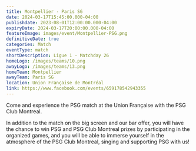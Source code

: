 ```yaml
---
title: Montpellier - Paris SG
date: 2024-03-17T15:45:00.000-04:00
publishdate: 2023-08-01T12:00:00.000-04:00
expiryDate: 2024-03-17T20:00:00.000-04:00
featureImage: images/event/Montpellier-PSG.png
definitiveDate: true
categories: Match
eventType: match
shortDescription: Ligue 1 - Matchday 26
homeLogo: /images/teams/10.png
awayLogo: /images/teams/13.png
homeTeam: Montpellier
awayTeam: Paris SG
location: Union Française de Montréal
link: https://www.facebook.com/events/659178542943355
---
```


Come and experience the PSG match at the Union Française with the PSG Club Montreal.

In addition to the match on the big screen and our bar offer, you will have the chance to win PSG and PSG Club Montreal prizes by participating in the organized games, and you will be able to immerse yourself in the atmosphere of the PSG Club Montreal, singing and supporting PSG with us!
